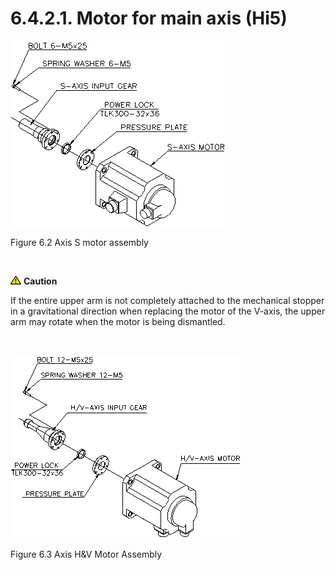 ﻿# 6.4.2.1. Motor for main axis (Hi5)


![](../../../_assets/그림_6.2_s축모터.png)

Figure 6.2 Axis S motor assembly

<br>

![](../../../_assets/작은주의표시.png) <b>Caution</b>

If the entire upper arm is not completely attached to the mechanical stopper in a gravitational direction when replacing the motor of the V-axis, the upper arm may rotate when the motor is being dismantled.

<br>



![](../../../_assets/그림_6.3_h_v축모터.png)

Figure 6.3 Axis H&V Motor Assembly


